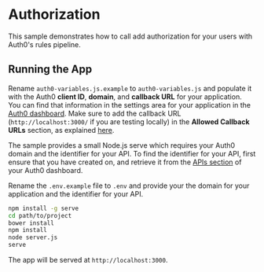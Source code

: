 # Authorization

This sample demonstrates how to call add authorization for your users with Auth0's rules pipeline.

## Running the App

Rename `auth0-variables.js.example` to `auth0-variables.js` and populate it with the Auth0 **client ID**, **domain**, and **callback URL**  for your application. You can find that information in the settings area for your application in the [Auth0 dashboard](https://manage.auth0.com). Make sure to add the callback URL (`http://localhost:3000/` if you are testing locally) in the **Allowed Callback URLs** section, as explained [here](https://auth0.com/docs/quickstart/spa/jquery/01-login#before-starting).

The sample provides a small Node.js serve which requires your Auth0 domain and the identifier for your API. To find the identifier for your API, first ensure that you have created on, and retrieve it from the [APIs section](https://manage.auth0.com/#/apis) of your Auth0 dashboard.

Rename the `.env.example` file to `.env` and provide your the domain for your application and the identifier for your API.

```bash
npm install -g serve
cd path/to/project
bower install
npm install
node server.js
serve
```

The app will be served at `http://localhost:3000`.